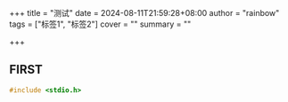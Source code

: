 +++
title = "测试"
date = 2024-08-11T21:59:28+08:00
author = "rainbow"
tags = ["标签1", "标签2"]
cover = ""
summary = ""

+++

## FIRST
```c
#include <stdio.h>
```